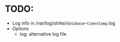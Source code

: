 # TODO:

* Log info in /var/log/strike/`database`-`timestamp`.log
* Options
  - log: alternative log file
